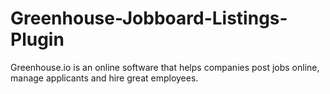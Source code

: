 # Greenhouse-Jobboard-Listings-Plugin
Greenhouse.io is an online software that helps companies post jobs online, manage applicants and hire great employees.
